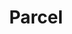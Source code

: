 ---
homepage: 'https://parceljs.org/'
logo: ''
slug: 'parcel'
skills: ['html', 'build-tooling', 'javascript', 'application-development', 'front-end']
title: 'Parcel'
type: 'tool'
---